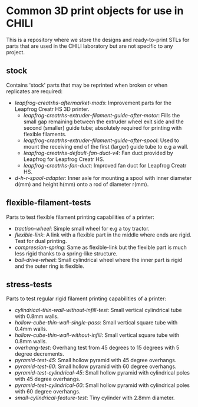 Common 3D print objects for use in CHILI
========================================

This is a repository where we store the designs and ready-to-print STLs for
parts that are used in the CHILI laboratory but are not specific to any project.

stock
-----

Contains 'stock' parts that may be reprinted when broken or when replicates are required:

  - *leapfrog-creatrhs-aftermarket-mods*: Improvement parts for the Leapfrog Creatr HS 3D printer.
    - *leapfrog-creatrhs-extruder-filament-guide-after-motor*: Fills the small gap remaining between
    the extruder wheel exit side and the second (smaller) guide tube; absolutely required for
    printing with flexible filaments.
    - *leapfrog-creatrhs-extruder-filament-guide-after-spool*: Used to mount the receiving end of the
    first (larger) guide tube to e.g a wall.
    - *leapfrog-creatrhs-default-fan-duct-v4*: Fan duct provided by Leapfrog for Leapfrog Creatr HS.
    - *leapfrog-creatrhs-fan-duct*: Improved fan duct for Leapfrog Creatr HS.
  - *d-h-r-spool-adapter*: Inner axle for mounting a spool with inner diameter d(mm) and height h(mm)
    onto a rod of diameter r(mm).

flexible-filament-tests
-----------------------

Parts to test flexible filament printing capabilities of a printer:

  - *traction-wheel*: Simple small wheel for e.g a toy tractor.
  - *flexible-link*: A link with a flexible part in the middle where ends are rigid. Test for dual printing.
  - *compression-spring*: Same as flexible-link but the flexible part is much less rigid thanks to a spring-like structure.
  - *ball-drive-wheel*: Small cylindrical wheel where the inner part is rigid and the outer ring is flexible.
  
stress-tests
------------

Parts to test regular rigid filament printing capabilities of a printer:

  - *cylindrical-thin-wall-without-infill-test*: Small vertical cylindrical tube with 0.8mm walls.
  - *hollow-cube-thin-wall-single-pass*: Small vertical square tube with 0.4mm walls.
  - *hollow-cube-thin-wall-without-infill*: Small vertical square tube with 0.8mm walls.
  - *overhang-test*: Overhang test from 45 degrees to 15 degrees with 5 degree decrements.
  - *pyramid-test-45*: Small hollow pyramid with 45 degree overhangs.
  - *pyramid-test-60*: Small hollow pyramid with 60 degree overhangs.
  - *pyramid-test-cylindrical-45*: Small hollow pyramid with cylindrical poles with 45 degree overhangs.
  - *pyramid-test-cylindrical-60*: Small hollow pyramid with cylindrical poles with 60 degree overhangs.
  - *small-cylindrical-feature-test*: Tiny cylinder with 2.8mm diameter.
  
